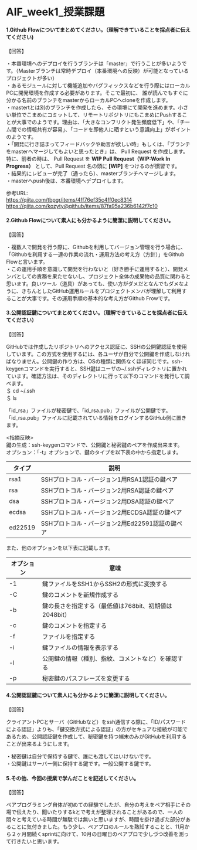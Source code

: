 # AIF_week1_授業課題

#### 1.Github Flowについてまとめてください。（理解できていることを採点者に伝えてください)

【回答】

・本番環境へのデプロイを行うブランチは「master」で行うことが多いようです。（Masterブランチは常時デプロイ（本番環境への反映）が可能となっているプロジェクトが多い）  
・あるモジュールに対して機能追加やバグフィックスなどを行う際にはローカルPCに開発環境を作成する必要があります。そこで最初に、 誰が読んでもすぐに分かる名前のブランチをmasterからローカルPCへcloneを作成します。  
・mastertとは別のブランチを作成したら、その環境にて開発を進めます。小さい単位でこまめにコミットして、リモートリポジトリにもこまめにPushすることが大事でのようです。理由は、「大きなコンフリクト発生頻度低下」や、「チーム間での情報共有が容易」、「コードを即他人に晒すという意識向上」がポイントのようです。  
・「開発に行き詰まってフィードバックや助言が欲しい時」もしくは、「ブランチをmasterへマージしてもよいと思ったとき」は、 Pull Request を作成します。特に、前者の時は、 Pull Request を **WIP Pull Request（WIP:Work In Progress）** として、Pull Request 名の頭に **[WIP]** をつけるのが慣習です。  
・結果的にレビューが完了（通ったら）、masterブランチへマージします。  
・masterへpush後は、本番環境へデプロイします。  

参考URL:  
https://qiita.com/tbpgr/items/4ff76ef35c4ff0ec8314  
https://qiita.com/kozyty@github/items/87fa95a236b6142f7c10



#### 2.Github Flowについて素人にも分かるように簡潔に説明してください。

【回答】

・複数人で開発を行う際に、Githubを利用してバージョン管理を行う場合に、「Githubを利用する一連の作業の流れ・運用方法の考え方（方針）」をGithub Flowと言います。  
・この運用手順を意識して開発を行わないと（好き勝手に運用すると）、開発メンバとしての責務を果たせないし、プロジェクト全体の成果物の品質に関わると思います。良いツール（道具）があっても、使い方がダメだとなんでもダメなように、きちんとしたGitHub運用ルールをプロジェクトメンバが理解して利用することが大事です。その運用手順の基本的な考え方がGithub Frowです。



#### 3.公開認証鍵についてまとめてください。（理解できていることを採点者に伝えてください）

【回答】

GitHubでは作成したリポジトリへのアクセス認証に、SSHの公開鍵認証を使用しています。この方式を使用するには、各ユーザが自分で公開鍵を作成しなければなりません。公開鍵の作り方は、OSの種類に関係なくほぼ同じです。ssh-keygenコマンドを実行すると、SSH鍵はユーザの~/.sshディレクトリに置かれています。確認方法は、そのディレクトリに行って以下のコマンドを発行して調べます。  
​	＄ cd ~/.ssh  
​	＄ ls   

「id_rsa」ファイルが秘密鍵で、「id_rsa.pub」ファイルが公開鍵です。「id_rsa.pub」ファイルに記載されている情報をログインするGitHub側に置きます。

<指摘反映>   
鍵の生成：ssh-keygenコマンドで、公開鍵と秘密鍵のペアを作成出来ます。  
オプション：「-t」オプションで、鍵のタイプを以下表の中から指定します。  			

| タイプ  | 説明                                            |
| ------- | ----------------------------------------------- |
| rsa1    | SSHプロトコル・バージョン1用RSA1認証の鍵ペア    |
| rsa     | SSHプロトコル・バージョン2用RSA認証の鍵ペア     |
| dsa     | SSHプロトコル・バージョン2用DSA認証の鍵ペア     |
| ecdsa   | SSHプロトコル・バージョン2用ECDSA認証の鍵ペア   |
| ed22519 | SSHプロトコル・バージョン2用Ed22591認証の鍵ペア |

また、他のオプションを以下表に記載します。  

| オプション | 意味                                                  |
| ---------- | ----------------------------------------------------- |
| -1         | 鍵ファイルをSSH1からSSH2の形式に変換する              |
| -C         | 鍵のコメントを新規作成する                            |
| -b         | 鍵の長さを指定する（最低値は768bit、初期値は2048bit） |
| -c         | 鍵のコメントを指定する                                |
| -f         | ファイルを指定する                                    |
| -i         | 鍵ファイルの情報を表示する                            |
| -l         | 公開鍵の情報（種別、指紋、コメントなど）を確認する    |
| -p         | 秘密鍵のパスフレーズを変更する                        |



#### 4.公開認証鍵について素人にも分かるように簡潔に説明してください。

【回答】

クライアントPCとサーバ（GitHubなど）をssh通信する際に、「ID/パスワードによる認証」よりも、「鍵交換方式による認証」の方がセキュアな接続が可能であるため、公開認証鍵を作成して、秘密鍵を持つ端末のみがGitHubを利用することが出来るようにします。  

・秘密鍵は自分で保持する鍵で、誰にも渡してはいけないです。  
・公開鍵はサーバー側に保持する鍵です。一般公開する鍵です。  



#### 5.その他、今回の授業で学んだことを記述してください。

【回答】

ペアプログラミング自体が初めての経験でしたが、自分の考えをペア相手にその場で伝えたり、聞いたりするkとで考えが整理されることがあるので、一人の悶々と考えている時間が無駄では無いと思いますが、時間を掛け過ぎた部分があることに気付きました。もう少し、ペアプロのルールを熟知することと、11月から２ヶ月間続くsprintに向けて、10月の日曜日のペアプロで少しづつ改善を測って行きたいと思います。

